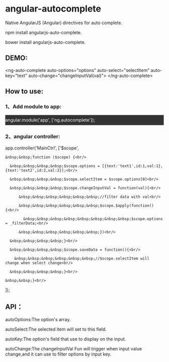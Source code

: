 # angular-autocomplete
Native AngularJS (Angular) directives for auto complete.

npm install angularjs-auto-complete.

bower install angularjs-auto-complete.

<h2>DEMO:</h2>

&lt;ng-auto-complete auto-options="options" auto-select="selectItem" auto-key="text" auto-change="changeInputVal(val)"&gt; &lt;/ng-auto-complete&gt;

<h2>How to use:</h2>

<h3>1、Add module to app:</h3>

<div style='background:#333;color:#fff;line-height:32px;'>

  angular.module('app', ['ng.autocomplete']);

</div>

<h3>2、angular controller:</h3>

<div style=\"border:1px solid #333;\">

  app.controller('MainCtrl', ['$scope',<br/>

    &nbsp;&nbsp;function ($scope) {<br/>

      &nbsp;&nbsp;&nbsp;&nbsp;$scope.options = [{text:'text1',id:1,val:1},{text:'text2',id:2,val:2}];<br/>

      &nbsp;&nbsp;&nbsp;&nbsp;$scope.selectItem = $scope.options[0]<br/>

      &nbsp;&nbsp;&nbsp;&nbsp;$scope.changeInputVal = function(val){<br/>

          &nbsp;&nbsp;&nbsp;&nbsp;&nbsp;&nbsp;//filter data with val<br/>

          &nbsp;&nbsp;&nbsp;&nbsp;&nbsp;&nbsp;$scope.$apply(function(){<br/>

            &nbsp;&nbsp;&nbsp;&nbsp;&nbsp;&nbsp;&nbsp;&nbsp;$scope.options = _filterData;<br/>

          &nbsp;&nbsp;&nbsp;&nbsp;&nbsp;&nbsp;})<br/>

      &nbsp;&nbsp;&nbsp;&nbsp;}<br/>

      &nbsp;&nbsp;&nbsp;&nbsp;$scope.saveData = function(){<br/>

        &nbsp;&nbsp;&nbsp;&nbsp;&nbsp;&nbsp;//$scope.selectItem will change when select change<br/>

      &nbsp;&nbsp;&nbsp;&nbsp;}<br/>

    &nbsp;&nbsp;}<br/>
  ]);

</div>

<h2>API：</h2>

autoOptions:The option's array.

autoSelect:The selected item will set to this field.

autoKey:The option's field that use to display on the input.

autoChange:The changeInputVal Fun will trigger when input value change,and it can use to filter options by input key.
